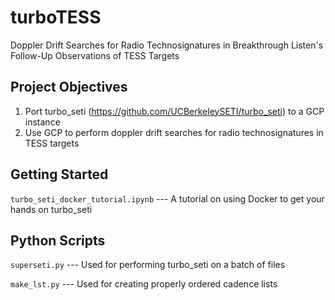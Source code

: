 # turboTESS
Doppler Drift Searches for Radio Technosignatures in Breakthrough Listen's Follow-Up Observations of TESS Targets

## Project Objectives
1. Port turbo_seti (https://github.com/UCBerkeleySETI/turbo_seti) to a GCP instance
2. Use GCP to perform doppler drift searches for radio technosignatures in TESS targets

## Getting Started
```turbo_seti_docker_tutorial.ipynb``` --- A tutorial on using Docker to get your hands on turbo_seti


## Python Scripts
```superseti.py``` --- Used for performing turbo_seti on a batch of files

```make_lst.py```  --- Used for creating properly ordered cadence lists
